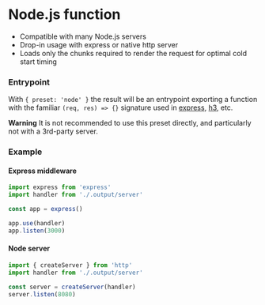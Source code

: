 # Node.js function

 - Compatible with many Node.js servers
 - Drop-in usage with express or native http server
 - Loads only the chunks required to render the request for optimal cold start timing

### Entrypoint

With `{ preset: 'node' }` the result will be an entrypoint exporting a function with the familiar `(req, res) => {}` signature used in [express](https://expressjs.com/), [h3](https://github.com/nuxt-contrib/h3), etc.

**Warning**
It is not recommended to use this preset directly, and particularly not with a 3rd-party server.

### Example

#### Express middleware

```ts
import express from 'express'
import handler from './.output/server'

const app = express()

app.use(handler)
app.listen(3000)
```

#### Node server

```ts
import { createServer } from 'http'
import handler from './.output/server'

const server = createServer(handler)
server.listen(8080)
```

